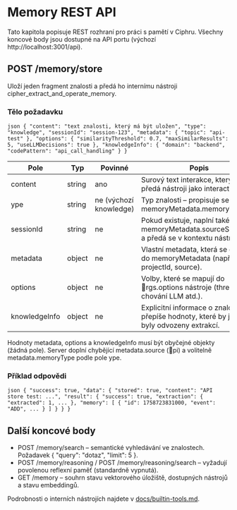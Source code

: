 # Memory REST API

Tato kapitola popisuje REST rozhraní pro práci s pamětí v Ciphru. Všechny koncové body jsou dostupné na API portu (výchozí http://localhost:3001/api).

## POST /memory/store
Uloží jeden fragment znalosti a předá ho internímu nástroji cipher_extract_and_operate_memory.

### Tělo požadavku
`json
{
  "content": "text znalosti, který má být uložen",
  "type": "knowledge",
  "sessionId": "session-123",
  "metadata": {
    "topic": "api-test"
  },
  "options": {
    "similarityThreshold": 0.7,
    "maxSimilarResults": 5,
    "useLLMDecisions": true
  },
  "knowledgeInfo": {
    "domain": "backend",
    "codePattern": "api_call_handling"
  }
}
`

| Pole | Typ | Povinné | Popis |
|------|-----|---------|-------|
| content | string | ano | Surový text interakce, který se předá nástroji jako interaction. |
| 	ype | string | ne (výchozí knowledge) | Typ znalosti – propisuje se do memoryMetadata.memoryType. |
| sessionId | string | ne | Pokud existuje, naplní také memoryMetadata.sourceSessionId a předá se v kontextu nástroje. |
| metadata | object | ne | Vlastní metadata, která se doplní do memoryMetadata (např. 	opic, projectId, source). | 
| options | object | ne | Volby, které se mapují do rgs.options nástroje (thresholdy, chování LLM atd.). |
| knowledgeInfo | object | ne | Explicitní informace o znalosti; přepíše hodnoty, které by jinak byly odvozeny extrakcí. |

Hodnoty metadata, options a knowledgeInfo musí být obyčejné objekty (žádná pole). Server doplní chybějící metadata.source (pi) a volitelně metadata.memoryType podle pole 	ype.

### Příklad odpovědi
`json
{
  "success": true,
  "data": {
    "stored": true,
    "content": "API store test: ...",
    "result": {
      "success": true,
      "extraction": { "extracted": 1, ... },
      "memory": [ { "id": 1758723831000, "event": "ADD", ... } ]
    }
  }
}
`

## Další koncové body
- POST /memory/search – semantické vyhledávání ve znalostech. Požadavek { "query": "dotaz", "limit": 5 }.
- POST /memory/reasoning / POST /memory/reasoning/search – vyžadují povolenou reflexní paměť (standardně vypnutá).
- GET /memory – souhrn stavu vektorového úložiště, dostupných nástrojů a stavu embeddingů.

Podrobnosti o interních nástrojích najdete v [docs/builtin-tools.md](./builtin-tools.md).

